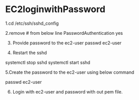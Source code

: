 # EC2loginwithPassword

1.cd /etc/ssh/sshd_config


2.remove # from below line
PasswordAuthentication yes

3. Provide password to the ec2-user
   passwd ec2-user

4.  Restart the sshd

systemctl stop sshd
systemctl start sshd

5.Create the password to the ec2-user using below command

passwd ec2-user

6. Login with ec2-user and password with out pem file.

